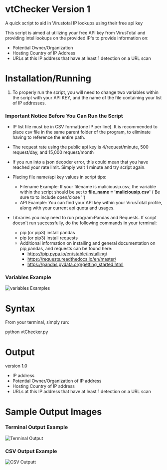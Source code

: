 # vtChecker Version 1
A quick script to aid in Virustotal IP lookups using their free api key

This script is aimed at utilizing your free API key from VirusTotal and providing intel lookups on the provided IP's to provide information on:

- Potential Owner/Organization
- Hosting Country of IP Address
- URLs at this IP address that have at least 1 detection on a URL scan
  


# Installation/Running

1.  To properly run the script, you will need to change two variables within the script with your API KEY, and the name of the file containing your list of IP addresses. 

### **Important Notice Before You Can Run the Script**
  - IP list file must be in CSV format(one IP per line). It is recommended to place csv file in the same parent folder of the program, to eliminate having to reference the entire path.
  - The request rate using the public api key is 4/request/minute, 500 request/day, and 15,000 request/month
  - If you run into a json decoder error, this could mean that you have reached your rate limit. Simply wait 1 minute and try script again.
  
- Placing file name/api key values in script tips:
  - Filename Example: If your filename is maliciousip.csv, the variable within the script should be set to **file_name = 'maliciousip.csv'** ( Be sure to to include open/close '')
  - API Example: You can find your API key within your VirusTotal profile, along with your current api quota and usages.

- Libraries you may need to run program:Pandas and Requests. If script doesn't run successfully, do the following commands in your terminal:
  - pip (or pip3) install pandas
  - pip (or pip3) install requests
  - Additional information on installing and general documentation on pip,pandas, and requests can be found here:
    - https://pip.pypa.io/en/stable/installing/
    - https://requests.readthedocs.io/en/master/
    - https://pandas.pydata.org/getting_started.html
  
  

### Variables Example
![variables Examples](https://github.com/cybersecurebyte/vtchecker/blob/main/stuff/variables.png)



# Syntax

From your terminal, simply run:

 python vtChecker.py 


# Output

version 1.0
- IP address
- Potential Owner/Organization of IP address
- Hosting Country of IP address
- URLs at this IP address that have at least 1 detection on a URL scan
  
  
# Sample Output Images

### Terminal Output Example

![Terminal Output ](https://github.com/cybersecurebyte/vtchecker/blob/main/stuff/terminal.png)

### CSV Output Example
![CSV Outputt ](https://github.com/cybersecurebyte/vtchecker/blob/main/stuff/csv.png)








  



